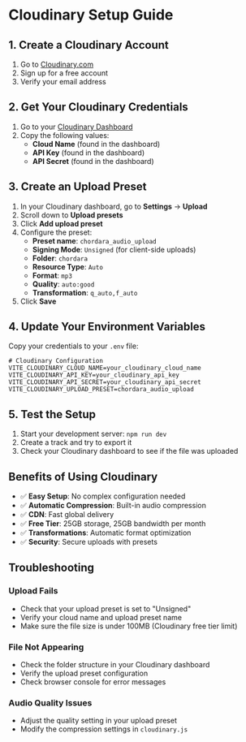 # Cloudinary Setup Guide

## 1. Create a Cloudinary Account

1. Go to [Cloudinary.com](https://cloudinary.com)
2. Sign up for a free account
3. Verify your email address

## 2. Get Your Cloudinary Credentials

1. Go to your [Cloudinary Dashboard](https://cloudinary.com/console)
2. Copy the following values:
   - **Cloud Name** (found in the dashboard)
   - **API Key** (found in the dashboard)
   - **API Secret** (found in the dashboard)

## 3. Create an Upload Preset

1. In your Cloudinary dashboard, go to **Settings** → **Upload**
2. Scroll down to **Upload presets**
3. Click **Add upload preset**
4. Configure the preset:
   - **Preset name**: `chordara_audio_upload`
   - **Signing Mode**: `Unsigned` (for client-side uploads)
   - **Folder**: `chordara`
   - **Resource Type**: `Auto`
   - **Format**: `mp3`
   - **Quality**: `auto:good`
   - **Transformation**: `q_auto,f_auto`
5. Click **Save**

## 4. Update Your Environment Variables

Copy your credentials to your `.env` file:

```env
# Cloudinary Configuration
VITE_CLOUDINARY_CLOUD_NAME=your_cloudinary_cloud_name
VITE_CLOUDINARY_API_KEY=your_cloudinary_api_key
VITE_CLOUDINARY_API_SECRET=your_cloudinary_api_secret
VITE_CLOUDINARY_UPLOAD_PRESET=chordara_audio_upload
```

## 5. Test the Setup

1. Start your development server: `npm run dev`
2. Create a track and try to export it
3. Check your Cloudinary dashboard to see if the file was uploaded

## Benefits of Using Cloudinary

- ✅ **Easy Setup**: No complex configuration needed
- ✅ **Automatic Compression**: Built-in audio compression
- ✅ **CDN**: Fast global delivery
- ✅ **Free Tier**: 25GB storage, 25GB bandwidth per month
- ✅ **Transformations**: Automatic format optimization
- ✅ **Security**: Secure uploads with presets

## Troubleshooting

### Upload Fails
- Check that your upload preset is set to "Unsigned"
- Verify your cloud name and upload preset name
- Make sure the file size is under 100MB (Cloudinary free tier limit)

### File Not Appearing
- Check the folder structure in your Cloudinary dashboard
- Verify the upload preset configuration
- Check browser console for error messages

### Audio Quality Issues
- Adjust the quality setting in your upload preset
- Modify the compression settings in `cloudinary.js`
